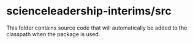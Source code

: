 # scienceleadership-interims/src

This folder contains source code that will automatically be added to the classpath when
the package is used.
